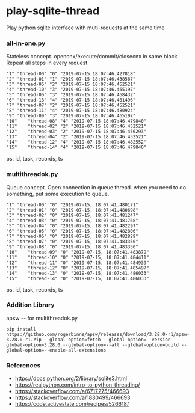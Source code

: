 # play-sqlite-thread
Play python sqlite interface with muti-requests at the same time

### all-in-one.py
Stateless concept. opencnx/execute/commit/closecnx in same block. Repeat all steps in every request.
```
"1"	"thread-00"	"0"	"2019-07-15 18:07:46.427818"
"2"	"thread-01"	"1"	"2019-07-15 18:07:46.438567"
"3"	"thread-05"	"2"	"2019-07-15 18:07:46.452521"
"4"	"thread-10"	"3"	"2019-07-15 18:07:46.465197"
"5"	"thread-06"	"3"	"2019-07-15 18:07:46.468432"
"6"	"thread-13"	"4"	"2019-07-15 18:07:46.481496"
"7"	"thread-07"	"2"	"2019-07-15 18:07:46.452521"
"8"	"thread-11"	"4"	"2019-07-15 18:07:46.480924"
"9"	"thread-09"	"3"	"2019-07-15 18:07:46.465197"
"10"	"thread-08"	"4"	"2019-07-15 18:07:46.479840"
"11"	"thread-02"	"2"	"2019-07-15 18:07:46.452521"
"12"	"thread-03"	"2"	"2019-07-15 18:07:46.456293"
"13"	"thread-04"	"2"	"2019-07-15 18:07:46.452521"
"14"	"thread-12"	"4"	"2019-07-15 18:07:46.482552"
"15"	"thread-14"	"4"	"2019-07-15 18:07:46.479840"
```
ps. id, task, records, ts

### multithreadok.py
Queue concept. Open connection in queue thread. when you need to do something, put some execution to queue.
```
"1"	"thread-00"	"0"	"2019-07-15, 18:07:41.480171"
"2"	"thread-01"	"0"	"2019-07-15, 18:07:41.480698"
"3"	"thread-02"	"0"	"2019-07-15, 18:07:41.481247"
"4"	"thread-03"	"0"	"2019-07-15, 18:07:41.481768"
"5"	"thread-04"	"0"	"2019-07-15, 18:07:41.482297"
"6"	"thread-05"	"0"	"2019-07-15, 18:07:41.482806"
"7"	"thread-06"	"0"	"2019-07-15, 18:07:41.482829"
"8"	"thread-07"	"0"	"2019-07-15, 18:07:41.483350"
"9"	"thread-08"	"0"	"2019-07-15, 18:07:41.483350"
"10"	"thread-09"	"0"	"2019-07-15, 18:07:41.483879"
"11"	"thread-10"	"0"	"2019-07-15, 18:07:41.484411"
"12"	"thread-11"	"0"	"2019-07-15, 18:07:41.484939"
"13"	"thread-12"	"0"	"2019-07-15, 18:07:41.485497"
"14"	"thread-13"	"0"	"2019-07-15, 18:07:41.486033"
"15"	"thread-14"	"0"	"2019-07-15, 18:07:41.486033"
```
ps. id, task, records, ts

### Addition Library
apsw -- for multithreadok.py
```
pip install https://github.com/rogerbinns/apsw/releases/download/3.28.0-r1/apsw-3.28.0-r1.zip --global-option=fetch --global-option=--version --global-option=3.28.0 --global-option=--all --global-option=build --global-option=--enable-all-extensions
```

### References
* https://docs.python.org/2/library/sqlite3.html
* https://realpython.com/intro-to-python-threading/
* https://stackoverflow.com/a/6717275/466693
* https://stackoverflow.com/a/1830499/466693
* https://code.activestate.com/recipes/526618/

